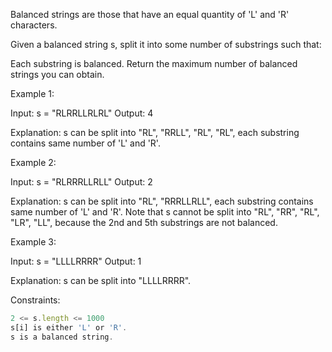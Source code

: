 Balanced strings are those that have an equal quantity of 'L' and 'R' characters.

Given a balanced string s, split it into some number of substrings such that:

Each substring is balanced.
Return the maximum number of balanced strings you can obtain.

 

Example 1:

Input: s = "RLRRLLRLRL"
Output: 4

Explanation: s can be split into "RL", "RRLL", "RL", "RL", each substring contains same number of 'L' and 'R'.


Example 2:

Input: s = "RLRRRLLRLL"
Output: 2

Explanation: s can be split into "RL", "RRRLLRLL", each substring contains same number of 'L' and 'R'.
Note that s cannot be split into "RL", "RR", "RL", "LR", "LL", because the 2nd and 5th substrings are not balanced.


Example 3:

Input: s = "LLLLRRRR"
Output: 1

Explanation: s can be split into "LLLLRRRR".
 

Constraints:
```js
2 <= s.length <= 1000
s[i] is either 'L' or 'R'.
s is a balanced string.